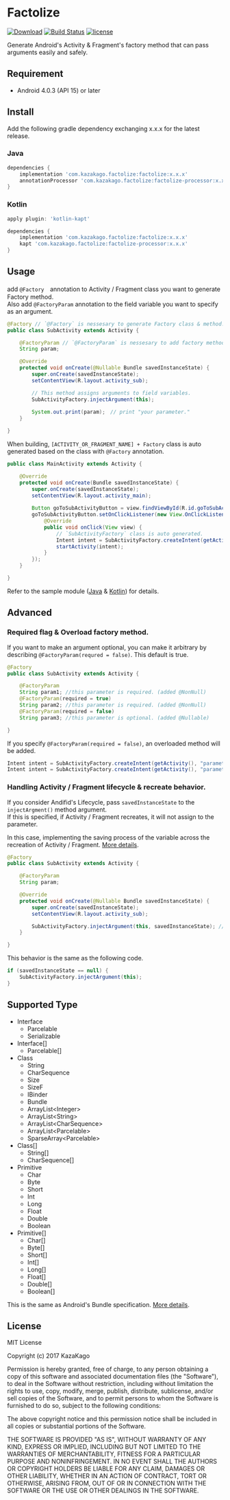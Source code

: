 Factolize
====

[![Download](https://api.bintray.com/packages/kazakago/maven/factolize/images/download.svg)](https://bintray.com/kazakago/maven/factolize/_latestVersion)
[![Build Status](https://www.bitrise.io/app/5e61361019dd0f7c/status.svg?token=oJRivuoE4u64orV4wDsBHg)](https://www.bitrise.io/app/5e61361019dd0f7c)
[![license](https://img.shields.io/github/license/kazakago/factolize.svg)](LICENSE.md)

Generate Android's Activity &amp; Fragment's factory method that can pass arguments easily and safely.

## Requirement

- Android 4.0.3 (API 15) or later

## Install

Add the following gradle dependency exchanging x.x.x for the latest release.  

### Java

```groovy
dependencies {
    implementation 'com.kazakago.factolize:factolize:x.x.x'
    annotationProcessor 'com.kazakago.factolize:factolize-processor:x.x.x'
}
```

### Kotlin

```groovy
apply plugin: 'kotlin-kapt'

dependencies {
    implementation 'com.kazakago.factolize:factolize:x.x.x'
    kapt 'com.kazakago.factolize:factolize-processor:x.x.x'
}
```

## Usage

add `@Factory`　annotation to Activity / Fragment class you want to generate Factory method.  
Also add `@FactoryParam` annotation to the field variable you want to specify as an argument.  

```java
@Factory // `@Factory` is nessesary to generate Factory class & method.
public class SubActivity extends Activity {

    @FactoryParam // `@FactoryParam` is nessesary to add factory method arguments.
    String param;

    @Override
    protected void onCreate(@Nullable Bundle savedInstanceState) {
        super.onCreate(savedInstanceState);
        setContentView(R.layout.activity_sub);

        // This method assigns arguments to field variables.
        SubActivityFactory.injectArgument(this);
        
        System.out.print(param);　// print "your parameter."
    }

}
```

When building, `[ACTIVITY_OR_FRAGMENT_NAME] + Factory` class is auto generated based on the class with `@Factory` annotation.  

```java
public class MainActivity extends Activity {

    @Override
    protected void onCreate(Bundle savedInstanceState) {
        super.onCreate(savedInstanceState);
        setContentView(R.layout.activity_main);
        
        Button goToSubActivityButton = view.findViewById(R.id.goToSubActivityButton);
        goToSubActivityButton.setOnClickListener(new View.OnClickListener() {
            @Override
            public void onClick(View view) {
                // `SubActivityFactory` class is auto generated.
                Intent intent = SubActivityFactory.createIntent(getActivity(), "your parameter.");
                startActivity(intent);
            }
        });
    }

}
```

Refer to the sample module ([Java](https://github.com/KazaKago/Factolize/tree/master/samplejava) & [Kotlin](https://github.com/KazaKago/Factolize/tree/master/samplekotlin)) for details.  

## Advanced

### Required flag & Overload factory method.

If you want to make an argument optional, you can make it arbitrary by describing `@FactoryParam(requred = false)`. This default is true.  

```java
@Factory
public class SubActivity extends Activity {

    @FactoryParam
    String param1; //this parameter is required. (added @NonNull)
    @FactoryParam(required = true)
    String param2; //this parameter is required. (added @NonNull)
    @FactoryParam(required = false)
    String param3; //this parameter is optional. (added @Nullable)

}
```

If you specify `@FactoryParam(required = false)`, an overloaded method will be added.  

```java
Intent intent = SubActivityFactory.createIntent(getActivity(), "parameter1", "parameter2", "parameter3"); // with optional argments
Intent intent = SubActivityFactory.createIntent(getActivity(), "parameter1", "parameter2"); // only required argments
```

### Handling Activity / Fragment lifecycle & recreate behavior.

If you consider Andifid's Lifecycle, pass `savedInstanceState` to the `injectArgment()` method argument.  
If this is specified, if Activity / Fragment recreates, it will not assign to the parameter.  

In this case, implementing the saving process of the variable across the recreation of Activity / Fragment. [More details](https://developer.android.com/guide/components/activities/activity-lifecycle.html#saras).  

```java
@Factory
public class SubActivity extends Activity {

    @FactoryParam
    String param;

    @Override
    protected void onCreate(@Nullable Bundle savedInstanceState) {
        super.onCreate(savedInstanceState);
        setContentView(R.layout.activity_sub);

        SubActivityFactory.injectArgument(this, savedInstanceState); // pass savedInstanceState
    }

}
```

This behavior is the same as the following code.  

```java
if (savedInstanceState == null) {
    SubActivityFactory.injectArgument(this);
}
```

## Supported Type

- Interface
  - Parcelable
  - Serializable
- Interface[]
  - Parcelable[]
- Class
  - String
  - CharSequence
  - Size
  - SizeF
  - IBinder
  - Bundle
  - ArrayList\<Integer\>
  - ArrayList\<String\>
  - ArrayList\<CharSequence\>
  - ArrayList\<Parcelable\>
  - SparseArray\<Parcelable\>
- Class[]
  - String[]
  - CharSequence[]
- Primitive
  - Char
  - Byte
  - Short
  - Int
  - Long
  - Float
  - Double
  - Boolean
- Primitive[]
  - Char[]
  - Byte[]
  - Short[]
  - Int[]
  - Long[]
  - Float[]
  - Double[]
  - Boolean[]

This is the same as Android's Bundle specification. [More details](https://developer.android.com/reference/android/os/Bundle.html).  

## License
MIT License

Copyright (c) 2017 KazaKago

Permission is hereby granted, free of charge, to any person obtaining a copy
of this software and associated documentation files (the "Software"), to deal
in the Software without restriction, including without limitation the rights
to use, copy, modify, merge, publish, distribute, sublicense, and/or sell
copies of the Software, and to permit persons to whom the Software is
furnished to do so, subject to the following conditions:

The above copyright notice and this permission notice shall be included in all
copies or substantial portions of the Software.

THE SOFTWARE IS PROVIDED "AS IS", WITHOUT WARRANTY OF ANY KIND, EXPRESS OR
IMPLIED, INCLUDING BUT NOT LIMITED TO THE WARRANTIES OF MERCHANTABILITY,
FITNESS FOR A PARTICULAR PURPOSE AND NONINFRINGEMENT. IN NO EVENT SHALL THE
AUTHORS OR COPYRIGHT HOLDERS BE LIABLE FOR ANY CLAIM, DAMAGES OR OTHER
LIABILITY, WHETHER IN AN ACTION OF CONTRACT, TORT OR OTHERWISE, ARISING FROM,
OUT OF OR IN CONNECTION WITH THE SOFTWARE OR THE USE OR OTHER DEALINGS IN THE
SOFTWARE.
